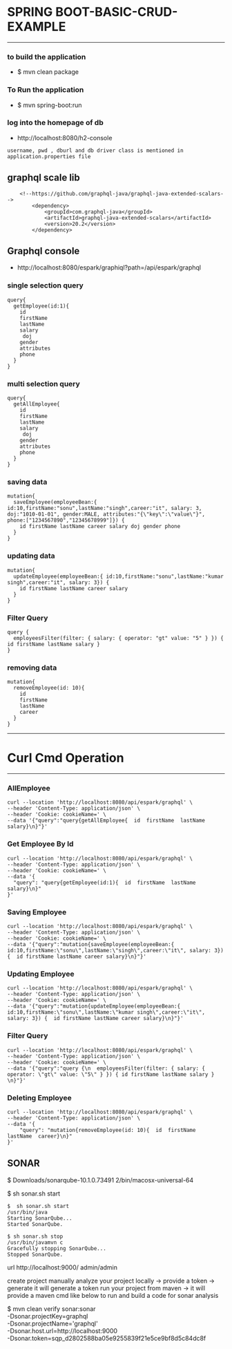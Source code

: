 # SPRING BOOT-BASIC-CRUD-EXAMPLE

---

### to build the application
* $ mvn clean package

### To Run the application
* $ mvn spring-boot:run

### log into the homepage of db
* http://localhost:8080/h2-console
```
username, pwd , dburl and db driver class is mentioned in application.properties file
```

## graphql scale lib 
```
	<!--https://github.com/graphql-java/graphql-java-extended-scalars-->
		<dependency>
			<groupId>com.graphql-java</groupId>
			<artifactId>graphql-java-extended-scalars</artifactId>
			<version>20.2</version>
		</dependency>
```

## Graphql console 
* http://localhost:8080/espark/graphiql?path=/api/espark/graphql

### single selection query 
````
query{
  getEmployee(id:1){
    id
    firstName
    lastName
    salary
     doj
    gender
    attributes
    phone
  }
}
````

### multi selection query 
```
query{
  getAllEmployee{
    id
    firstName
    lastName
    salary
     doj
    gender
    attributes
    phone
  }
}
```

### saving data 
```
mutation{
  saveEmployee(employeeBean:{ id:10,firstName:"sonu",lastName:"singh",career:"it", salary: 3, doj:"1010-01-01", gender:MALE, attributes:"{\"key\":\"value\"}", phone:["1234567890","12345678999"]}) {
    id firstName lastName career salary doj gender phone
  }
}
```


### updating data 
```
mutation{
  updateEmployee(employeeBean:{ id:10,firstName:"sonu",lastName:"kumar singh",career:"it", salary: 3}) {
    id firstName lastName career salary
  }
}
```

### Filter Query 
```
query {
  employeesFilter(filter: { salary: { operator: "gt" value: "5" } }) { id firstName lastName salary } 
}
```

### removing data
```
mutation{
  removeEmployee(id: 10){
    id
    firstName
    lastName
    career
  }
}

```


---
# Curl Cmd Operation 

---

### AllEmployee
```
curl --location 'http://localhost:8080/api/espark/graphql' \
--header 'Content-Type: application/json' \
--header 'Cookie: cookieName=' \
--data '{"query":"query{getAllEmployee{  id  firstName  lastName  salary}\n}"}'
```

### Get Employee By Id
```
curl --location 'http://localhost:8080/api/espark/graphql' \
--header 'Content-Type: application/json' \
--header 'Cookie: cookieName=' \
--data '{
  "query": "query{getEmployee(id:1){  id  firstName  lastName  salary}\n}"
}'
```

### Saving Employee 
```
curl --location 'http://localhost:8080/api/espark/graphql' \
--header 'Content-Type: application/json' \
--header 'Cookie: cookieName=' \
--data '{"query":"mutation{saveEmployee(employeeBean:{ id:10,firstName:\"sonu\",lastName:\"singh\",career:\"it\", salary: 3}) {  id firstName lastName career salary}\n}"}'
```


### Updating Employee 
```
curl --location 'http://localhost:8080/api/espark/graphql' \
--header 'Content-Type: application/json' \
--header 'Cookie: cookieName=' \
--data '{"query":"mutation{updateEmployee(employeeBean:{ id:10,firstName:\"sonu\",lastName:\"kumar singh\",career:\"it\", salary: 3}) {  id firstName lastName career salary}\n}"}'

```


### Filter Query 
```   
curl --location 'http://localhost:8080/api/espark/graphql' \
--header 'Content-Type: application/json' \
--header 'Cookie: cookieName=' \
--data '{"query":"query {\n  employeesFilter(filter: { salary: { operator: \"gt\" value: \"5\" } }) { id firstName lastName salary } \n}"}'
```

### Deleting Employee
```
curl --location 'http://localhost:8080/api/espark/graphql' \
--header 'Content-Type: application/json' \
--data '{
	"query": "mutation{removeEmployee(id: 10){  id  firstName  lastName  career}\n}"
}'
```


## SONAR 
$ Downloads/sonarqube-10.1.0.73491 2/bin/macosx-universal-64

$ sh sonar.sh start
```
$  sh sonar.sh start 
/usr/bin/java
Starting SonarQube...
Started SonarQube.
```
```
$ sh sonar.sh stop 
/usr/bin/javamvn c
Gracefully stopping SonarQube...
Stopped SonarQube.

```
url
http://localhost:9000/
admin/admin

create project manually
analyze your project locally -> provide a token -> generate
it will generate a token
run your project from maven -> it will provide a maven cmd like below to run
and build a code for sonar analysis 

$ mvn clean verify sonar:sonar \
-Dsonar.projectKey=graphql \
-Dsonar.projectName='graphql' \
-Dsonar.host.url=http://localhost:9000 \
-Dsonar.token=sqp_d2802588ba05e9255839f21e5ce9bf8d5c84dc8f


